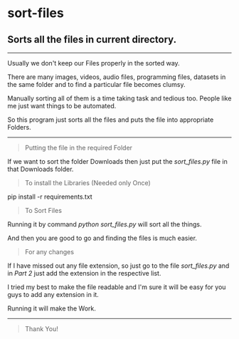 # sort-files
## Sorts all the files in current directory.
---
 Usually we don't keep our Files properly in the sorted way.
 
 There are many images, videos, audio files, programming files, datasets in the same folder and to find a particular file becomes clumsy.
 
 Manually sorting all of them is a time taking task and tedious too. People like me just want things to be automated.
 
 So this program just sorts all the files and puts the file into appropriate Folders.
 
---
> Putting the file in the required Folder

 If we want to sort the folder Downloads then just put the *sort_files.py* file in that Downloads folder.
 
 > To install the Libraries (Needed only Once)
 
 pip install -r requirements.txt
 
 > To Sort Files
 
 Running it by command *python sort_files.py* will sort all the things.
 
 And then you are good to go and finding the files is much easier.

> For any changes

 If I have missed out any file extension, so just go to the file *sort_files.py* and in *Part 2* just add the extension in the respective list.
 
 I tried my best to make the file readable and I'm sure it will be easy for you guys to add any extension in it.
 
 Running it will make the Work.
 
 ---
 >Thank You!
